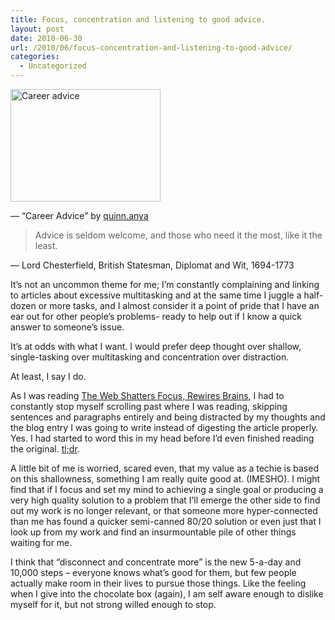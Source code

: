 ```yaml
---
title: Focus, concentration and listening to good advice.
layout: post
date: 2010-06-30
url: /2010/06/focus-concentration-and-listening-to-good-advice/
categories:
  - Uncategorized
---
```

[<img src="https://farm2.static.flickr.com/1252/1486887890_5f406338a1_m.jpg" width="240" height="180" alt="Career advice" />][1]

&mdash; &ldquo;Career Advice&rdquo; by [quinn.anya][2]

> Advice is seldom welcome, and those who need it the most, like it the least. 

&mdash; Lord Chesterfield, British Statesman, Diplomat and Wit, 1694-1773

It&rsquo;s not an uncommon theme for me; I&rsquo;m constantly complaining and linking to articles about excessive multitasking and at the same time I juggle a half-dozen or more tasks, and I almost consider it a point of pride that I have an ear out for other people&rsquo;s problems- ready to help out if I know a quick answer to someone&rsquo;s issue.

It&rsquo;s at odds with what I want. I would prefer deep thought over shallow, single-tasking over multitasking and concentration over distraction.

At least, I say I do.

As I was reading [The Web Shatters Focus, Rewires Brains][3], I had to constantly stop myself scrolling past where I was reading, skipping sentences and paragraphs entirely and being distracted by my thoughts and the blog entry I was going to write instead of digesting the article properly. Yes. I had started to word this in my head before I&rsquo;d even finished reading the original. [tl;dr][4].

A little bit of me is worried, scared even, that my value as a techie is based on this shallowness, something I am really quite good at. (IMESHO). I might find that if I focus and set my mind to achieving a single goal or producing a very high quality solution to a problem that I&rsquo;ll emerge the other side to find out my work is no longer relevant, or that someone more hyper-connected than me has found a quicker semi-canned 80/20 solution or even just that I look up from my work and find an insurmountable pile of other things waiting for me.

I think that &ldquo;disconnect and concentrate more&rdquo; is the new 5-a-day and 10,000 steps &#8211; everyone knows what&rsquo;s good for them, but few people actually make room in their lives to pursue those things. Like the feeling when I give into the chocolate box (again), I am self aware enough to dislike myself for it, but not strong willed enough to stop.

 [1]: https://www.flickr.com/photos/quinnanya/1486887890/ "Career advice by quinn.anya, on Flickr"
 [2]: https://www.flickr.com/photos/quinnanya/
 [3]: http://www.wired.com/magazine/2010/05/ff_nicholas_carr/all/1
 [4]: http://www.urbandictionary.com/define.php?term=tl;dr


